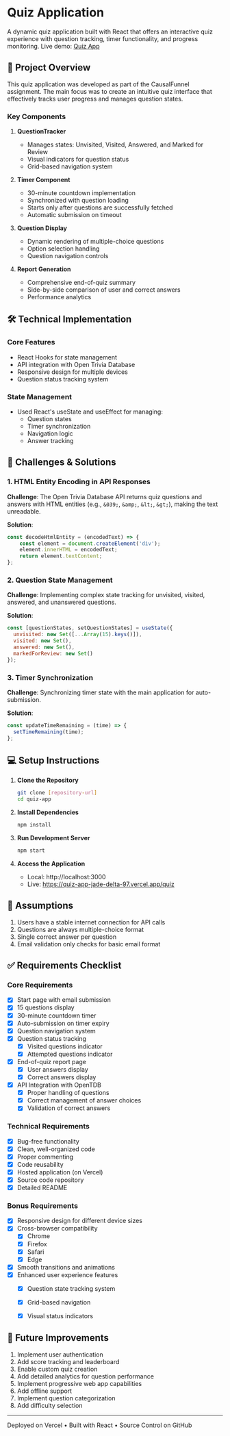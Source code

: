 # Quiz Application

A dynamic quiz application built with React that offers an interactive quiz experience with question tracking, timer functionality, and progress monitoring. Live demo: [Quiz App](https://quiz-app-jade-delta-97.vercel.app/quiz)

## 🎯 Project Overview

This quiz application was developed as part of the CausalFunnel assignment. The main focus was to create an intuitive quiz interface that effectively tracks user progress and manages question states.

### Key Components

1. **QuestionTracker**
   - Manages states: Unvisited, Visited, Answered, and Marked for Review
   - Visual indicators for question status
   - Grid-based navigation system

2. **Timer Component**
   - 30-minute countdown implementation
   - Synchronized with question loading
   - Starts only after questions are successfully fetched
   - Automatic submission on timeout

3. **Question Display**
   - Dynamic rendering of multiple-choice questions
   - Option selection handling
   - Question navigation controls

4. **Report Generation**
   - Comprehensive end-of-quiz summary
   - Side-by-side comparison of user and correct answers
   - Performance analytics

## 🛠️ Technical Implementation

### Core Features
- React Hooks for state management
- API integration with Open Trivia Database
- Responsive design for multiple devices
- Question status tracking system

### State Management
- Used React's useState and useEffect for managing:
  - Question states
  - Timer synchronization
  - Navigation logic
  - Answer tracking

## 🚧 Challenges & Solutions

### 1. HTML Entity Encoding in API Responses
**Challenge**: The Open Trivia Database API returns quiz questions and answers with HTML entities (e.g., `&039;`, `&amp;`, `&lt;`, `&gt;`), making the text unreadable.

**Solution**: 
```javascript
const decodeHtmlEntity = (encodedText) => {
    const element = document.createElement('div');
    element.innerHTML = encodedText;
    return element.textContent;
};
```

### 2. Question State Management
**Challenge**: Implementing complex state tracking for unvisited, visited, answered, and unanswered questions.

**Solution**: 
```javascript
const [questionStates, setQuestionStates] = useState({
  unvisited: new Set([...Array(15).keys()]),
  visited: new Set(),
  answered: new Set(),
  markedForReview: new Set()
});
```

### 3. Timer Synchronization
**Challenge**: Synchronizing timer state with the main application for auto-submission.

**Solution**:
```javascript
const updateTimeRemaining = (time) => {
  setTimeRemaining(time);
};
```

## 💻 Setup Instructions

1. **Clone the Repository**
   ```bash
   git clone [repository-url]
   cd quiz-app
   ```

2. **Install Dependencies**
   ```bash
   npm install
   ```

3. **Run Development Server**
   ```bash
   npm start
   ```

4. **Access the Application**
   - Local: http://localhost:3000
   - Live: https://quiz-app-jade-delta-97.vercel.app/quiz

## 🤔 Assumptions

1. Users have a stable internet connection for API calls
2. Questions are always multiple-choice format
3. Single correct answer per question
4. Email validation only checks for basic email format


## ✅ Requirements Checklist

### Core Requirements
- [x] Start page with email submission
- [x] 15 questions display
- [x] 30-minute countdown timer
- [x] Auto-submission on timer expiry
- [x] Question navigation system
- [x] Question status tracking
  - [x] Visited questions indicator
  - [x] Attempted questions indicator
- [x] End-of-quiz report page
  - [x] User answers display
  - [x] Correct answers display
- [x] API Integration with OpenTDB
  - [x] Proper handling of questions
  - [x] Correct management of answer choices
  - [x] Validation of correct answers

### Technical Requirements
- [x] Bug-free functionality
- [x] Clean, well-organized code
- [x] Proper commenting
- [x] Code reusability
- [x] Hosted application (on Vercel)
- [x] Source code repository
- [x] Detailed README

### Bonus Requirements
- [x] Responsive design for different device sizes
- [x] Cross-browser compatibility
  - [x] Chrome
  - [x] Firefox
  - [x] Safari
  - [x] Edge
- [x] Smooth transitions and animations
- [x] Enhanced user experience features
  - [x] Question state tracking system
  - [x] Grid-based navigation
  - [x] Visual status indicators


## 🚀 Future Improvements

1. Implement user authentication
2. Add score tracking and leaderboard
3. Enable custom quiz creation
4. Add detailed analytics for question performance
5. Implement progressive web app capabilities
6. Add offline support
7. Implement question categorization
8. Add difficulty selection

---
Deployed on Vercel • Built with React • Source Control on GitHub
